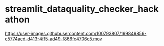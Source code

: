 # streamlit_dataquality_checker_hackathon

https://user-images.githubusercontent.com/100793807/199849856-c5774aed-d413-4ff5-ad49-f866fc4706c5.mov

